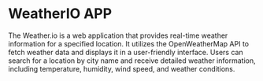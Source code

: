 
# WeatherIO APP

The Weather.io is a web application that provides real-time weather information for a specified location. It utilizes the OpenWeatherMap API to fetch weather data and displays it in a user-friendly interface. Users can search for a location by city name and receive detailed weather information, including temperature, humidity, wind speed, and weather conditions.
